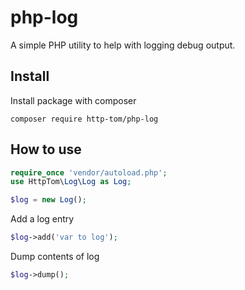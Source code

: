 # php-log

A simple PHP utility to help with logging debug output.

## Install

Install package with composer

```
composer require http-tom/php-log
```

## How to use

```php
require_once 'vendor/autoload.php';
use HttpTom\Log\Log as Log;

$log = new Log();
```

Add a log entry

```php
$log->add('var to log');
```

Dump contents of log

```php
$log->dump();
```

